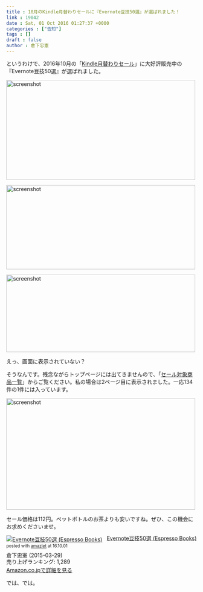 ```yaml
---
title : 10月のKindle月替わりセールに『Evernote豆技50選』が選ばれました！
link : 19042
date : Sat, 01 Oct 2016 01:27:37 +0000
categories : ["告知"]
tags : []
draft : false
author : 倉下忠憲
---
```


というわけで、2016年10月の「<a href="http://amzn.to/2cHjrgc">Kindle月替わりセール</a>」に大好評販売中の『Evernote豆技50選』が選ばれました。

<a href="https://rashita.net/blog/?attachment_id=19043" rel="attachment wp-att-19043"><img src="https://rashita.net/blog/wp-content/uploads/2016/10/screenshot-500x264.png" alt="screenshot" width="500" height="264" class="alignnone size-medium wp-image-19043" /></a>

<a href="https://rashita.net/blog/?attachment_id=19044" rel="attachment wp-att-19044"><img src="https://rashita.net/blog/wp-content/uploads/2016/10/screenshot1-500x223.png" alt="screenshot" width="500" height="223" class="alignnone size-medium wp-image-19044" /></a>

<a href="https://rashita.net/blog/?attachment_id=19045" rel="attachment wp-att-19045"><img src="https://rashita.net/blog/wp-content/uploads/2016/10/screenshot2-500x205.png" alt="screenshot" width="500" height="205" class="alignnone size-medium wp-image-19045" /></a>

えっ、画面に表示されていない？

そうなんです。残念ながらトップページには出てきませんので、「<a href="http://amzn.to/2dy5oq2">セール対象商品一覧</a>」からご覧ください。私の場合は2ページ目に表示されました。一応134件の1件には入っています。

<a href="https://rashita.net/blog/?attachment_id=19046" rel="attachment wp-att-19046"><img src="https://rashita.net/blog/wp-content/uploads/2016/10/screenshot3-500x295.png" alt="screenshot" width="500" height="295" class="alignnone size-medium wp-image-19046" /></a>

セール価格は112円。ペットボトルのお茶よりも安いですね。ぜひ、この機会にお求めくださいませ。

<div class="amazlet-box" style="margin-bottom:0px;"><div class="amazlet-image" style="float:left;margin:0px 12px 1px 0px;"><a href="http://www.amazon.co.jp/exec/obidos/ASIN/B00VEEJ9XU/rashita1000-22/ref=nosim/" name="amazletlink" target="_blank"><img src="http://ecx.images-amazon.com/images/I/41oyLdAhfmL._SL160_.jpg" alt="Evernote豆技50選 (Espresso Books)" style="border: none;" /></a></div><div class="amazlet-info" style="line-height:120%; margin-bottom: 10px"><div class="amazlet-name" style="margin-bottom:10px;line-height:120%"><a href="http://www.amazon.co.jp/exec/obidos/ASIN/B00VEEJ9XU/rashita1000-22/ref=nosim/" name="amazletlink" target="_blank">Evernote豆技50選 (Espresso Books)</a><div class="amazlet-powered-date" style="font-size:80%;margin-top:5px;line-height:120%">posted with <a href="http://www.amazlet.com/" title="amazlet" target="_blank">amazlet</a> at 16.10.01</div></div><div class="amazlet-detail">倉下忠憲 (2015-03-29)<br />売り上げランキング: 1,289<br /></div><div class="amazlet-sub-info" style="float: left;"><div class="amazlet-link" style="margin-top: 5px"><a href="http://www.amazon.co.jp/exec/obidos/ASIN/B00VEEJ9XU/rashita1000-22/ref=nosim/" name="amazletlink" target="_blank">Amazon.co.jpで詳細を見る</a></div></div></div><div class="amazlet-footer" style="clear: left"></div></div>


では、では。



